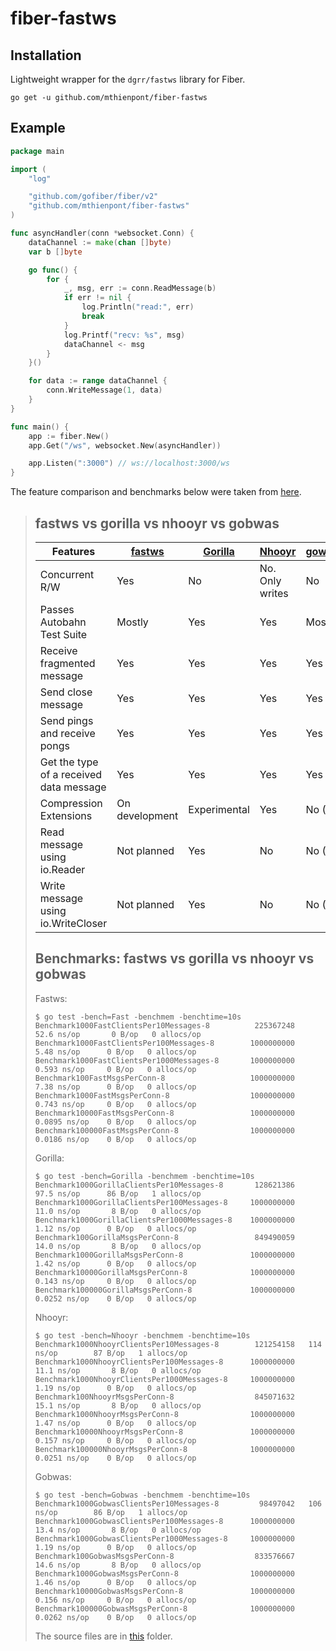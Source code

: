 # fiber-fastws

## Installation

Lightweight wrapper for the `dgrr/fastws` library for Fiber.

```
go get -u github.com/mthienpont/fiber-fastws
```

## Example

```go
package main

import (
	"log"

	"github.com/gofiber/fiber/v2"
	"github.com/mthienpont/fiber-fastws"
)

func asyncHandler(conn *websocket.Conn) {
	dataChannel := make(chan []byte)
	var b []byte

	go func() {
		for {
			_, msg, err := conn.ReadMessage(b)
			if err != nil {
				log.Println("read:", err)
				break
			}
			log.Printf("recv: %s", msg)
			dataChannel <- msg
		}
	}()

	for data := range dataChannel {
		conn.WriteMessage(1, data)
	}
}

func main() {
	app := fiber.New()
	app.Get("/ws", websocket.New(asyncHandler))

	app.Listen(":3000") // ws://localhost:3000/ws
}
```



The feature comparison and benchmarks below were taken from [here](https://github.com/dgrr/fastws).

>## fastws vs gorilla vs nhooyr vs gobwas
>
>| Features | [fastws](https://github.com/dgrr/fastws) | [Gorilla](https://github.com/savsgio/websocket)| [Nhooyr](https://github.com/nhooyr/websocket) | [gowabs](https://github.>com/gobwas/ws) |
>| --- | --- | --- | --- | --- |
>| Concurrent R/W                          | Yes            | No           | No. Only writes | No           |
>| Passes Autobahn Test Suite              | Mostly         | Yes          | Yes             | Mostly       |
>| Receive fragmented message              | Yes            | Yes          | Yes             | Yes          |
>| Send close message                      | Yes            | Yes          | Yes             | Yes          |
>| Send pings and receive pongs            | Yes            | Yes          | Yes             | Yes          |
>| Get the type of a received data message | Yes            | Yes          | Yes             | Yes          |
>| Compression Extensions                  | On development | Experimental | Yes             | No (?)       |
>| Read message using io.Reader            | Not planned    | Yes          | No              | No (?)       |
>| Write message using io.WriteCloser      | Not planned    | Yes          | No              | No (?)       |
>
>## Benchmarks: fastws vs gorilla vs nhooyr vs gobwas
>
>Fastws:
>```
>$ go test -bench=Fast -benchmem -benchtime=10s
>Benchmark1000FastClientsPer10Messages-8          225367248    52.6 ns/op       0 B/op   0 allocs/op
>Benchmark1000FastClientsPer100Messages-8        1000000000     5.48 ns/op      0 B/op   0 allocs/op
>Benchmark1000FastClientsPer1000Messages-8       1000000000     0.593 ns/op     0 B/op   0 allocs/op
>Benchmark100FastMsgsPerConn-8                   1000000000     7.38 ns/op      0 B/op   0 allocs/op
>Benchmark1000FastMsgsPerConn-8                  1000000000     0.743 ns/op     0 B/op   0 allocs/op
>Benchmark10000FastMsgsPerConn-8                 1000000000     0.0895 ns/op    0 B/op   0 allocs/op
>Benchmark100000FastMsgsPerConn-8                1000000000     0.0186 ns/op    0 B/op   0 allocs/op
>```
>
>Gorilla:
>```
>$ go test -bench=Gorilla -benchmem -benchtime=10s
>Benchmark1000GorillaClientsPer10Messages-8       128621386    97.5 ns/op      86 B/op   1 allocs/op
>Benchmark1000GorillaClientsPer100Messages-8     1000000000    11.0 ns/op       8 B/op   0 allocs/op
>Benchmark1000GorillaClientsPer1000Messages-8    1000000000     1.12 ns/op      0 B/op   0 allocs/op
>Benchmark100GorillaMsgsPerConn-8                 849490059    14.0 ns/op       8 B/op   0 allocs/op
>Benchmark1000GorillaMsgsPerConn-8               1000000000     1.42 ns/op      0 B/op   0 allocs/op
>Benchmark10000GorillaMsgsPerConn-8              1000000000     0.143 ns/op     0 B/op   0 allocs/op
>Benchmark100000GorillaMsgsPerConn-8             1000000000     0.0252 ns/op    0 B/op   0 allocs/op
>```
>
>Nhooyr:
>```
>$ go test -bench=Nhooyr -benchmem -benchtime=10s
>Benchmark1000NhooyrClientsPer10Messages-8        121254158   114 ns/op        87 B/op   1 allocs/op
>Benchmark1000NhooyrClientsPer100Messages-8      1000000000    11.1 ns/op       8 B/op   0 allocs/op
>Benchmark1000NhooyrClientsPer1000Messages-8     1000000000     1.19 ns/op      0 B/op   0 allocs/op
>Benchmark100NhooyrMsgsPerConn-8                  845071632    15.1 ns/op       8 B/op   0 allocs/op
>Benchmark1000NhooyrMsgsPerConn-8                1000000000     1.47 ns/op      0 B/op   0 allocs/op
>Benchmark10000NhooyrMsgsPerConn-8               1000000000     0.157 ns/op     0 B/op   0 allocs/op
>Benchmark100000NhooyrMsgsPerConn-8              1000000000     0.0251 ns/op    0 B/op   0 allocs/op
>```
>
>Gobwas:
>```
>$ go test -bench=Gobwas -benchmem -benchtime=10s
>Benchmark1000GobwasClientsPer10Messages-8         98497042   106 ns/op        86 B/op   1 allocs/op
>Benchmark1000GobwasClientsPer100Messages-8      1000000000    13.4 ns/op       8 B/op   0 allocs/op
>Benchmark1000GobwasClientsPer1000Messages-8     1000000000     1.19 ns/op      0 B/op   0 allocs/op
>Benchmark100GobwasMsgsPerConn-8                  833576667    14.6 ns/op       8 B/op   0 allocs/op
>Benchmark1000GobwasMsgsPerConn-8                1000000000     1.46 ns/op      0 B/op   0 allocs/op
>Benchmark10000GobwasMsgsPerConn-8               1000000000     0.156 ns/op     0 B/op   0 allocs/op
>Benchmark100000GobwasMsgsPerConn-8              1000000000     0.0262 ns/op    0 B/op   0 allocs/op
>```
>
>The source files are in [this](https://github.com/dgrr/fastws/tree/master/stress-tests/) folder.

